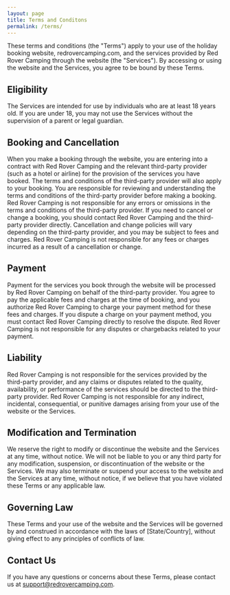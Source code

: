 ```yaml
---
layout: page
title: Terms and Conditons
permalink: /terms/
---
```


These terms and conditions (the "Terms") apply to your use of the holiday booking website, redrovercamping.com, and the services provided by Red Rover Camping through the website (the "Services"). By accessing or using the website and the Services, you agree to be bound by these Terms.

## Eligibility

The Services are intended for use by individuals who are at least 18 years old. If you are under 18, you may not use the Services without the supervision of a parent or legal guardian.

## Booking and Cancellation

When you make a booking through the website, you are entering into a contract with Red Rover Camping and the relevant third-party provider (such as a hotel or airline) for the provision of the services you have booked. The terms and conditions of the third-party provider will also apply to your booking.
You are responsible for reviewing and understanding the terms and conditions of the third-party provider before making a booking. Red Rover Camping is not responsible for any errors or omissions in the terms and conditions of the third-party provider.
If you need to cancel or change a booking, you should contact Red Rover Camping and the third-party provider directly. Cancellation and change policies will vary depending on the third-party provider, and you may be subject to fees and charges. Red Rover Camping is not responsible for any fees or charges incurred as a result of a cancellation or change.

## Payment

Payment for the services you book through the website will be processed by Red Rover Camping on behalf of the third-party provider. You agree to pay the applicable fees and charges at the time of booking, and you authorize Red Rover Camping to charge your payment method for these fees and charges.
If you dispute a charge on your payment method, you must contact Red Rover Camping directly to resolve the dispute. Red Rover Camping is not responsible for any disputes or chargebacks related to your payment.

## Liability

Red Rover Camping is not responsible for the services provided by the third-party provider, and any claims or disputes related to the quality, availability, or performance of the services should be directed to the third-party provider.
Red Rover Camping is not responsible for any indirect, incidental, consequential, or punitive damages arising from your use of the website or the Services.

## Modification and Termination

We reserve the right to modify or discontinue the website and the Services at any time, without notice. We will not be liable to you or any third party for any modification, suspension, or discontinuation of the website or the Services.
We may also terminate or suspend your access to the website and the Services at any time, without notice, if we believe that you have violated these Terms or any applicable law.

## Governing Law

These Terms and your use of the website and the Services will be governed by and construed in accordance with the laws of [State/Country], without giving effect to any principles of conflicts of law.

## Contact Us

If you have any questions or concerns about these Terms, please contact us at [support@redrovercamping.com](mailto:support@redrovercamping.com).
